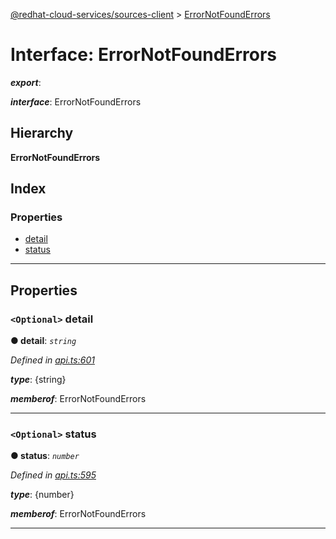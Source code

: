 [@redhat-cloud-services/sources-client](../README.md) > [ErrorNotFoundErrors](../interfaces/errornotfounderrors.md)

# Interface: ErrorNotFoundErrors

*__export__*: 

*__interface__*: ErrorNotFoundErrors

## Hierarchy

**ErrorNotFoundErrors**

## Index

### Properties

* [detail](errornotfounderrors.md#detail)
* [status](errornotfounderrors.md#status)

---

## Properties

<a id="detail"></a>

### `<Optional>` detail

**● detail**: *`string`*

*Defined in [api.ts:601](https://github.com/RedHatInsights/javascript-clients/blob/master/packages/sources/api.ts#L601)*

*__type__*: {string}

*__memberof__*: ErrorNotFoundErrors

___
<a id="status"></a>

### `<Optional>` status

**● status**: *`number`*

*Defined in [api.ts:595](https://github.com/RedHatInsights/javascript-clients/blob/master/packages/sources/api.ts#L595)*

*__type__*: {number}

*__memberof__*: ErrorNotFoundErrors

___

